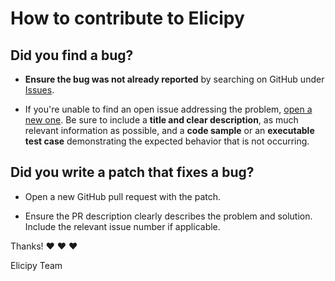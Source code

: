 # How to contribute to Elicipy

## **Did you find a bug?**

* **Ensure the bug was not already reported** by searching on GitHub under
  [Issues](https://github.com/demichie/elicipy/issues).

* If you're unable to find an open issue addressing the problem,
  [open a new one](https://github.com/demichie/elicipy/issues/new). Be sure
  to include a **title and clear description**, as much relevant information
  as possible, and a **code sample** or an **executable test case**
  demonstrating the expected behavior that is not occurring.

## **Did you write a patch that fixes a bug?**

* Open a new GitHub pull request with the patch.

* Ensure the PR description clearly describes the problem and solution.
  Include the relevant issue number if applicable.

Thanks! :heart: :heart: :heart:

Elicipy Team
